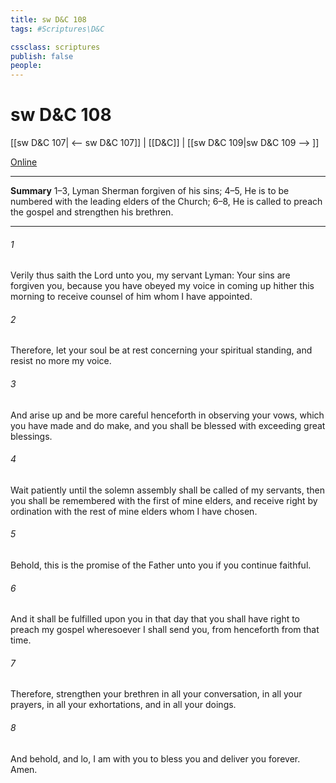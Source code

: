 ```yaml
---
title: sw D&C 108
tags: #Scriptures\D&C

cssclass: scriptures
publish: false
people:
---
```


# sw D&C 108
[[sw D&C 107| <-- sw D&C 107]] | [[D&C]] | [[sw D&C 109|sw D&C 109 --> ]]

[Online](https://churchofjesuschrist.org/study/scriptures/dc-testament/dc/108?lang=eng)

---
__Summary__
1–3, Lyman Sherman forgiven of his sins; 4–5, He is to be numbered with the leading elders of the Church; 6–8, He is called to preach the gospel and strengthen his brethren.

---
###### 1 
Verily thus saith the Lord unto you, my servant Lyman: Your sins are forgiven you, because you have obeyed my voice in coming up hither this morning to receive counsel of him whom I have appointed.

###### 2 
Therefore, let your soul be at rest concerning your spiritual standing, and resist no more my voice.

###### 3 
And arise up and be more careful henceforth in observing your vows, which you have made and do make, and you shall be blessed with exceeding great blessings.

###### 4 
Wait patiently until the solemn assembly shall be called of my servants, then you shall be remembered with the first of mine elders, and receive right by ordination with the rest of mine elders whom I have chosen.

###### 5 
Behold, this is the promise of the Father unto you if you continue faithful.

###### 6 
And it shall be fulfilled upon you in that day that you shall have right to preach my gospel wheresoever I shall send you, from henceforth from that time.

###### 7 
Therefore, strengthen your brethren in all your conversation, in all your prayers, in all your exhortations, and in all your doings.

###### 8 
And behold, and lo, I am with you to bless you and deliver you forever. Amen.


